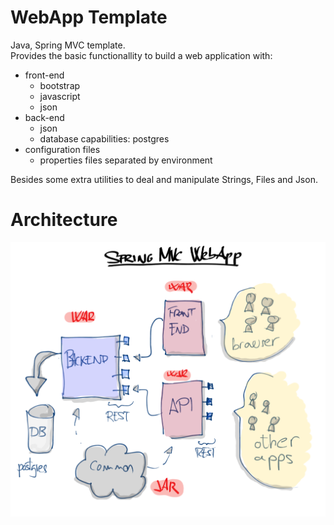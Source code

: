# WebApp Template
Java, Spring MVC template.  
Provides the basic functionallity to build a web application with:

* front-end
    * bootstrap
    * javascript
    * json
* back-end
    * json
    * database capabilities: postgres
* configuration files
    * properties files separated by environment

Besides some extra utilities to deal and manipulate Strings, Files and Json.

# Architecture
![alt tag](springMvcWebapp.png)